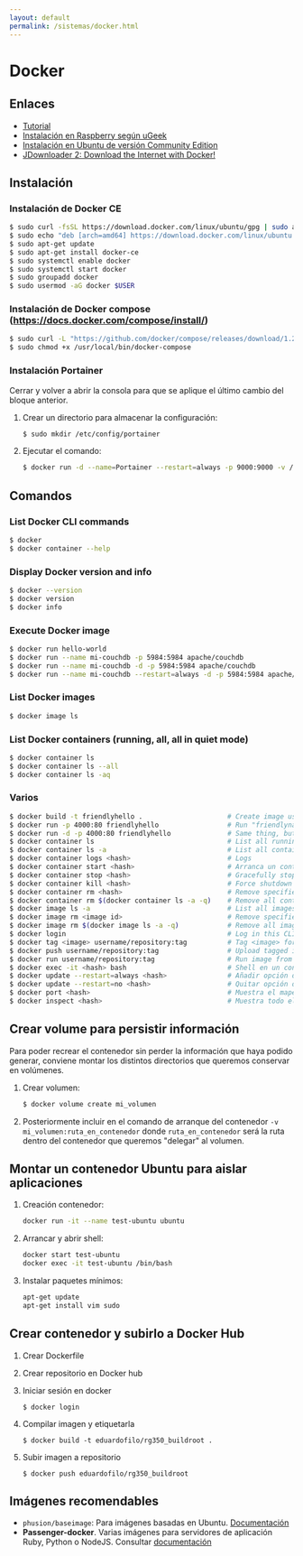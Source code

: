 ```yaml
---
layout: default
permalink: /sistemas/docker.html
---
```


# Docker

## Enlaces

* [Tutorial](https://docs.docker.com/get-started/)
* [Instalación en Raspberry según uGeek](https://ugeek.github.io/blog/post/2019-02-03-instalar-docker-en-raspberry-pi-con-raspbian.html)
* [Instalación en Ubuntu de versión Community Edition](https://docs.docker.com/install/linux/docker-ce/ubuntu/)
* [JDownloader 2: Download the Internet with Docker!](https://dbtechreviews.com/2020/06/jdownloader-2-download-the-internet-with-docker/)

## Instalación

### Instalación de Docker CE

```bash
$ sudo curl -fsSL https://download.docker.com/linux/ubuntu/gpg | sudo apt-key add -
$ sudo echo "deb [arch=amd64] https://download.docker.com/linux/ubuntu xenial stable" | sudo tee /etc/apt/sources.list.d/docker.list
$ sudo apt-get update
$ sudo apt-get install docker-ce
$ sudo systemctl enable docker
$ sudo systemctl start docker
$ sudo groupadd docker
$ sudo usermod -aG docker $USER
```

### Instalación de Docker compose (https://docs.docker.com/compose/install/)

```bash
$ sudo curl -L "https://github.com/docker/compose/releases/download/1.23.2/docker-compose-$(uname -s)-$(uname -m)" -o /usr/local/bin/docker-compose
$ sudo chmod +x /usr/local/bin/docker-compose
```

### Instalación Portainer

Cerrar y volver a abrir la consola para que se aplique el último cambio del bloque anterior.

1. Crear un directorio para almacenar la configuración:
    ```bash
    $ sudo mkdir /etc/config/portainer
    ```

2. Ejecutar el comando:
    ```bash
    $ docker run -d --name=Portainer --restart=always -p 9000:9000 -v /etc/config/portainer:/data -v /var/run/docker.sock:/var/run/docker.sock portainer/portainer
    ```

## Comandos

### List Docker CLI commands

```bash
$ docker
$ docker container --help
```

### Display Docker version and info

```bash
$ docker --version
$ docker version
$ docker info
```

### Execute Docker image

```bash
$ docker run hello-world
$ docker run --name mi-couchdb -p 5984:5984 apache/couchdb                       # Ejecución con log
$ docker run --name mi-couchdb -d -p 5984:5984 apache/couchdb                    # Ejecución sin log (modo detached)
$ docker run --name mi-couchdb --restart=always -d -p 5984:5984 apache/couchdb   # Ejecución con reinicio si se para o reinicia el servidor
```

### List Docker images

```bash
$ docker image ls
```

### List Docker containers (running, all, all in quiet mode)

```bash
$ docker container ls
$ docker container ls --all
$ docker container ls -aq
```

### Varios

```bash
$ docker build -t friendlyhello .                     # Create image using this directory's Dockerfile
$ docker run -p 4000:80 friendlyhello                 # Run "friendlyname" mapping port 4000 to 80
$ docker run -d -p 4000:80 friendlyhello              # Same thing, but in detached mode
$ docker container ls                                 # List all running containers
$ docker container ls -a                              # List all containers, even those not running
$ docker container logs <hash>                        # Logs
$ docker container start <hash>                       # Arranca un contenedor
$ docker container stop <hash>                        # Gracefully stop the specified container
$ docker container kill <hash>                        # Force shutdown of the specified container
$ docker container rm <hash>                          # Remove specified container from this machine
$ docker container rm $(docker container ls -a -q)    # Remove all containers
$ docker image ls -a                                  # List all images on this machine
$ docker image rm <image id>                          # Remove specified image from this machine
$ docker image rm $(docker image ls -a -q)            # Remove all images from this machine
$ docker login                                        # Log in this CLI session using your Docker credentials
$ docker tag <image> username/repository:tag          # Tag <image> for upload to registry
$ docker push username/repository:tag                 # Upload tagged image to registry
$ docker run username/repository:tag                  # Run image from a registry
$ docker exec -it <hash> bash                         # Shell en un contenedor
$ docker update --restart=always <hash>               # Añadir opción de reinicio a un contenedor que ya está creado
$ docker update --restart=no <hash>                   # Quitar opción de reinicio a un contenedor que ya está creado
$ docker port <hash>                                  # Muestra el mapeo de puertos del contenedor
$ docker inspect <hash>                               # Muestra todo el JSON con la configuración del contenedor
```

## Crear volume para persistir información

Para poder recrear el contenedor sin perder la información que haya podido generar, conviene montar los distintos directorios que queremos conservar en volúmenes.

1. Crear volumen:
    ```bash
    $ docker volume create mi_volumen
    ```

2. Posteriormente incluir en el comando de arranque del contenedor `-v mi_volumen:ruta_en_contenedor` donde `ruta_en_contenedor` será la ruta dentro del contenedor que queremos "delegar" al volumen.


## Montar un contenedor Ubuntu para aislar aplicaciones

1. Creación contenedor:

    ```bash
    docker run -it --name test-ubuntu ubuntu
    ```

2. Arrancar y abrir shell:

    ```bash
    docker start test-ubuntu
    docker exec -it test-ubuntu /bin/bash
    ```

3. Instalar paquetes mínimos:

    ```bash
    apt-get update
    apt-get install vim sudo
    ```

## Crear contenedor y subirlo a Docker Hub

1. Crear Dockerfile
2. Crear repositorio en Docker hub
3. Iniciar sesión en docker

    ```
    $ docker login
    ```

4. Compilar imagen y etiquetarla

    ```
    $ docker build -t eduardofilo/rg350_buildroot .
    ```

5. Subir imagen a repositorio

    ```
    $ docker push eduardofilo/rg350_buildroot
    ```

## Imágenes recomendables

* `phusion/baseimage`: Para imágenes basadas en Ubuntu. [Documentación](https://phusion.github.io/baseimage-docker/)
* **Passenger-docker**. Varias imágenes para servidores de aplicación Ruby, Python o NodeJS. Consultar [documentación](https://github.com/phusion/passenger-docker)
